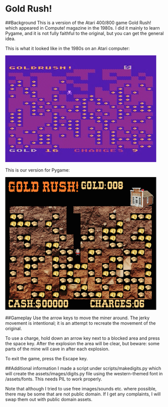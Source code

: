 # Gold Rush!

##Background
This is a version of the Atari 400/800 game Gold Rush! which appeared in Compute! magazine in the 1980s. I did it mainly to learn Pygame, and it is not fully faithful to the original, but you can get the general idea.

This is what it looked like in the 1980s on an Atari computer:

![Gold Rush! for Atari](assets/images/goldrush-atari.png "Gold Rush! for Atari")

This is our version for Pygame:

![Gold Rush! for Pygame](assets/images/goldrush-pygame.png "Gold Rush! for Pygame")

##Gameplay
Use the arrow keys to move the miner around. The jerky movement is intentional; it is an attempt to recreate the movement of the original.

To use a charge, hold down an arrow key next to a blocked area and press the space key. After the explosion the area will be clear, but beware: some parts of the mine will cave in after each explosion.

To exit the game, press the Escape key.


##Additional information
I made a script under scripts/makedigits.py which will create the assets/images/digits.py file using the western-themed font in /assets/fonts. This needs PIL to work properly.

Note that although I tried to use free images/sounds etc. where possible, there may be some that are not public domain. If I get any complaints, I will swap them out with public domain assets.


